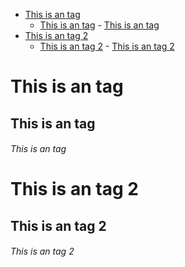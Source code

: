 <!-- START doctoc generated TOC please keep comment here to allow auto update -->
<!-- DON'T EDIT THIS SECTION, INSTEAD RE-RUN doctoc TO UPDATE -->

- [This is an tag](#this-is-an-tag)
  - [This is an  tag](#this-is-an--tag)
          - [This is an tag](#this-is-an-tag-1)
- [This is an tag 2](#this-is-an-tag-2)
  - [This is an tag 2](#this-is-an-tag-2-1)
          - [This is an tag 2](#this-is-an-tag-2-2)

<!-- END doctoc generated TOC please keep comment here to allow auto update -->

# This is an tag
## This is an  tag
###### This is an tag
# This is an tag 2
## This is an tag 2 
###### This is an tag 2
